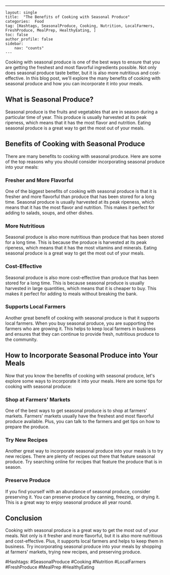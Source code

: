 ---
    layout: single
    title:  "The Benefits of Cooking with Seasonal Produce"
    categories:  Food
    tag: [Hashtags, SeasonalProduce, Cooking, Nutrition, LocalFarmers, FreshProduce, MealPrep, HealthyEating, ]
    toc: false
    author_profile: false
    sidebar:
        nav: "counts"
    ---
    
Cooking with seasonal produce is one of the best ways to ensure that you are getting the freshest and most flavorful ingredients possible. Not only does seasonal produce taste better, but it is also more nutritious and cost-effective. In this blog post, we'll explore the many benefits of cooking with seasonal produce and how you can incorporate it into your meals. 

## What is Seasonal Produce?

Seasonal produce is the fruits and vegetables that are in season during a particular time of year. This produce is usually harvested at its peak ripeness, which means that it has the most flavor and nutrition. Eating seasonal produce is a great way to get the most out of your meals. 

## Benefits of Cooking with Seasonal Produce

There are many benefits to cooking with seasonal produce. Here are some of the top reasons why you should consider incorporating seasonal produce into your meals: 

### Fresher and More Flavorful

One of the biggest benefits of cooking with seasonal produce is that it is fresher and more flavorful than produce that has been stored for a long time. Seasonal produce is usually harvested at its peak ripeness, which means that it has the most flavor and nutrition. This makes it perfect for adding to salads, soups, and other dishes. 

### More Nutritious

Seasonal produce is also more nutritious than produce that has been stored for a long time. This is because the produce is harvested at its peak ripeness, which means that it has the most vitamins and minerals. Eating seasonal produce is a great way to get the most out of your meals. 

### Cost-Effective

Seasonal produce is also more cost-effective than produce that has been stored for a long time. This is because seasonal produce is usually harvested in large quantities, which means that it is cheaper to buy. This makes it perfect for adding to meals without breaking the bank. 

### Supports Local Farmers

Another great benefit of cooking with seasonal produce is that it supports local farmers. When you buy seasonal produce, you are supporting the farmers who are growing it. This helps to keep local farmers in business and ensures that they can continue to provide fresh, nutritious produce to the community. 

## How to Incorporate Seasonal Produce into Your Meals

Now that you know the benefits of cooking with seasonal produce, let's explore some ways to incorporate it into your meals. Here are some tips for cooking with seasonal produce: 

### Shop at Farmers' Markets

One of the best ways to get seasonal produce is to shop at farmers' markets. Farmers' markets usually have the freshest and most flavorful produce available. Plus, you can talk to the farmers and get tips on how to prepare the produce. 

### Try New Recipes

Another great way to incorporate seasonal produce into your meals is to try new recipes. There are plenty of recipes out there that feature seasonal produce. Try searching online for recipes that feature the produce that is in season. 

### Preserve Produce

If you find yourself with an abundance of seasonal produce, consider preserving it. You can preserve produce by canning, freezing, or drying it. This is a great way to enjoy seasonal produce all year round. 

## Conclusion

Cooking with seasonal produce is a great way to get the most out of your meals. Not only is it fresher and more flavorful, but it is also more nutritious and cost-effective. Plus, it supports local farmers and helps to keep them in business. Try incorporating seasonal produce into your meals by shopping at farmers' markets, trying new recipes, and preserving produce. 

#Hashtags: 
#SeasonalProduce #Cooking #Nutrition #LocalFarmers #FreshProduce #MealPrep #HealthyEating